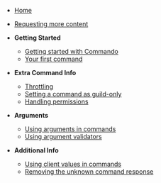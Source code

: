 * [Home](/)
* [Requesting more content](/requesting-more-content)

* **Getting Started**
	* [Getting started with Commando](/commando/)
	* [Your first command](/commando/first-command)

* **Extra Command Info**
	* [Throttling](/commando/throttling)
	* [Setting a command as guild-only](/commando/guild-only)
	* [Handling permissions](/commando/permissions)

* **Arguments**
	* [Using arguments in commands](/commando/args)
	* [Using argument validators](/commando/validators)

* **Additional Info**
	* [Using client values in commands](/commando/client-values)
	* [Removing the unknown command response](/commando/unknown-command-response)
